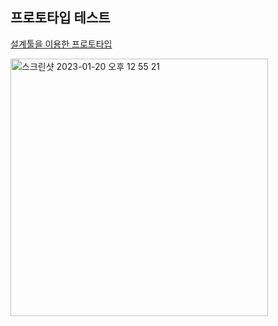 ## 프로토타입 테스트 
<a href ="https://www.figma.com/proto/qwuglDYZH9ykuA8EP8CMjU/Untitled?node-id=1%3A2&scaling=min-zoom&page-id=0%3A1&starting-point-node-id=1%3A2"> 설계툴을 이용한 프로토타입 </a>

<img width="412" alt="스크린샷 2023-01-20 오후 12 55 21" src="https://user-images.githubusercontent.com/54762273/213919142-b293f94c-6e1f-4df2-ab0f-c207edf95f4a.png">


